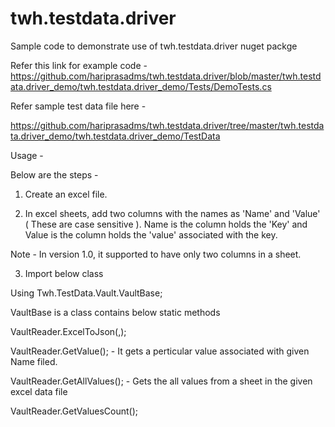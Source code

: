 # twh.testdata.driver
Sample code to demonstrate use of twh.testdata.driver nuget packge 

Refer this link for example code - https://github.com/hariprasadms/twh.testdata.driver/blob/master/twh.testdata.driver_demo/twh.testdata.driver_demo/Tests/DemoTests.cs

Refer sample test data file here - 

https://github.com/hariprasadms/twh.testdata.driver/tree/master/twh.testdata.driver_demo/twh.testdata.driver_demo/TestData

Usage -

Below are the steps -

1. Create an excel file.

2. In excel sheets, add two columns with the names as 'Name' and 'Value' ( These are case sensitive ). Name is the column holds the 'Key' and Value is the column holds the 'value' associated with the key.

Note - In version 1.0, it supported to have only two columns in a sheet.

3. Import below class

Using Twh.TestData.Vault.VaultBase;


VaultBase is a class contains below static methods

VaultReader.ExcelToJson(<ExcelFile>,<SheetName>);

VaultReader.GetValue(<A field from Name Filed>); - It gets a perticular value associated with given Name filed.
  
VaultReader.GetAllValues(); - Gets the all values from a sheet in the given excel data file

VaultReader.GetValuesCount();
